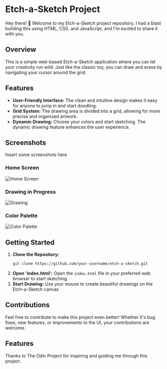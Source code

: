 # Etch-a-Sketch Project

Hey there! 👋 Welcome to my Etch-a-Sketch project repository. I had a blast building this using HTML, CSS, and JavaScript, and I'm excited to share it with you.

## Overview

This is a simple web-based Etch-a-Sketch application where you can let your creativity run wild. Just like the classic toy, you can draw and erase by navigating your cursor around the grid.

## Features

- **User-Friendly Interface:** The clean and intuitive design makes it easy for anyone to jump in and start doodling.
- **Grid System:** The drawing area is divided into a grid, allowing for more precise and organized artwork.
- **Dynamic Drawing:** Choose your colors and start sketching. The dynamic drawing feature enhances the user experience.

## Screenshots

Insert some screenshots here
### Home Screen
![Home Screen](https://i.ibb.co/ZMzq3LP/Screenshot-2024-01-19-at-22-23-54.png)

### Drawing in Progress
![Drawing](insert_link_here)

### Color Palette
![Color Palette](insert_link_here)

## Getting Started

1. **Clone the Repository:**
   ```bash
   git clone https://github.com/your-username/etch-a-sketch.git
2. **Open 'index.html':**  Open the `index.html` file in your preferred web browser to start sketching
3. **Start Drawing:**  Use your mouse to create beautiful drawings on the Etch-a-Sketch canvas


## Contributions
Feel free to contribute to make this project even better! Whether it's bug fixes, new features, or improvements to the UI, your contributions are welcome.

## Features
Thanks to The Odin Project for inspiring and guiding me through this project.
